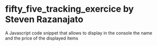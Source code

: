 # fifty_five_tracking_exercice by Steven Razanajato
A Javascript code snippet that allows to display in the console the name and the price of the displayed items
